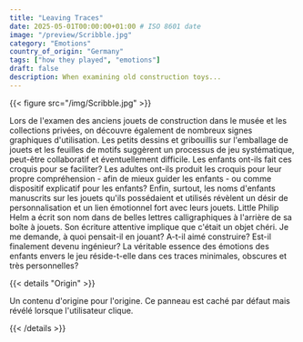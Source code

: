 ```yaml
---
title: "Leaving Traces"
date: 2025-05-01T00:00:00+01:00 # ISO 8601 date
image: "/preview/Scribble.jpg"
category: "Emotions"
country_of_origin: "Germany"
tags: ["how they played", "emotions"]
draft: false
description: When examining old construction toys...
---
```




{{< figure src="/img/Scribble.jpg"  >}}

Lors de l'examen des anciens jouets de construction dans le musée et les collections privées, on découvre également de nombreux signes graphiques d'utilisation. Les petits dessins et gribouillis sur l'emballage de jouets et les feuilles de motifs suggèrent un processus de jeu systématique, peut-être collaboratif et éventuellement difficile. Les enfants ont-ils fait ces croquis pour se faciliter? Les adultes ont-ils produit les croquis pour leur propre compréhension - afin de mieux guider les enfants - ou comme dispositif explicatif pour les enfants? Enfin, surtout, les noms d'enfants manuscrits sur les jouets qu'ils possédaient et utilisés révèlent un désir de personnalisation et un lien émotionnel fort avec leurs jouets. Little Philip Helm a écrit son nom dans de belles lettres calligraphiques à l'arrière de sa boîte à jouets. Son écriture attentive implique que c'était un objet chéri. Je me demande, à quoi pensait-il en jouant? A-t-il aimé construire? Est-il finalement devenu ingénieur? La véritable essence des émotions des enfants envers le jeu réside-t-elle dans ces traces minimales, obscures et très personnelles?

{{< details "Origin" >}}

Un contenu d'origine pour l'origine. Ce panneau est caché par défaut mais révélé lorsque l'utilisateur clique.

{{< /details >}}

